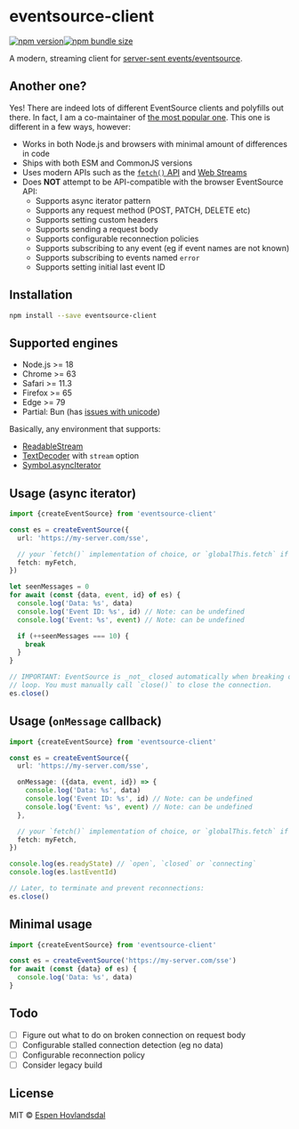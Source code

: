 # eventsource-client

[![npm version](https://img.shields.io/npm/v/eventsource-client.svg?style=flat-square)](http://npmjs.org/package/eventsource-client)[![npm bundle size](https://img.shields.io/bundlephobia/minzip/eventsource-client?style=flat-square)](https://bundlephobia.com/result?p=eventsource-client)

A modern, streaming client for [server-sent events/eventsource](https://developer.mozilla.org/en-US/docs/Web/API/Server-sent_events).

## Another one?

Yes! There are indeed lots of different EventSource clients and polyfills out there. In fact, I am a co-maintainer of [the most popular one](https://github.com/eventsource/eventsource). This one is different in a few ways, however:

- Works in both Node.js and browsers with minimal amount of differences in code
- Ships with both ESM and CommonJS versions
- Uses modern APIs such as the [`fetch()` API](https://developer.mozilla.org/en-US/docs/Web/API/Fetch_API) and [Web Streams](https://streams.spec.whatwg.org/)
- Does **NOT** attempt to be API-compatible with the browser EventSource API:
  - Supports async iterator pattern
  - Supports any request method (POST, PATCH, DELETE etc)
  - Supports setting custom headers
  - Supports sending a request body
  - Supports configurable reconnection policies
  - Supports subscribing to any event (eg if event names are not known)
  - Supports subscribing to events named `error`
  - Supports setting initial last event ID

## Installation

```bash
npm install --save eventsource-client
```

## Supported engines

- Node.js >= 18
- Chrome >= 63
- Safari >= 11.3
- Firefox >= 65
- Edge >= 79
- Partial: Bun (has [issues with unicode](https://github.com/oven-sh/bun/issues/5542))

Basically, any environment that supports:

- [ReadableStream](https://developer.mozilla.org/en-US/docs/Web/API/ReadableStream)
- [TextDecoder](https://developer.mozilla.org/en-US/docs/Web/API/TextDecoder) with `stream` option
- [Symbol.asyncIterator](https://developer.mozilla.org/en-US/docs/Web/JavaScript/Reference/Global_Objects/Symbol/asyncIterator)

## Usage (async iterator)

```ts
import {createEventSource} from 'eventsource-client'

const es = createEventSource({
  url: 'https://my-server.com/sse',

  // your `fetch()` implementation of choice, or `globalThis.fetch` if not set
  fetch: myFetch,
})

let seenMessages = 0
for await (const {data, event, id} of es) {
  console.log('Data: %s', data)
  console.log('Event ID: %s', id) // Note: can be undefined
  console.log('Event: %s', event) // Note: can be undefined

  if (++seenMessages === 10) {
    break
  }
}

// IMPORTANT: EventSource is _not_ closed automatically when breaking out of
// loop. You must manually call `close()` to close the connection.
es.close()
```

## Usage (`onMessage` callback)

```ts
import {createEventSource} from 'eventsource-client'

const es = createEventSource({
  url: 'https://my-server.com/sse',

  onMessage: ({data, event, id}) => {
    console.log('Data: %s', data)
    console.log('Event ID: %s', id) // Note: can be undefined
    console.log('Event: %s', event) // Note: can be undefined
  },

  // your `fetch()` implementation of choice, or `globalThis.fetch` if not set
  fetch: myFetch,
})

console.log(es.readyState) // `open`, `closed` or `connecting`
console.log(es.lastEventId)

// Later, to terminate and prevent reconnections:
es.close()
```

## Minimal usage

```ts
import {createEventSource} from 'eventsource-client'

const es = createEventSource('https://my-server.com/sse')
for await (const {data} of es) {
  console.log('Data: %s', data)
}
```

## Todo

- [ ] Figure out what to do on broken connection on request body
- [ ] Configurable stalled connection detection (eg no data)
- [ ] Configurable reconnection policy
- [ ] Consider legacy build

## License

MIT © [Espen Hovlandsdal](https://espen.codes/)
